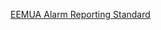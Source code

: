 [EEMUA Alarm Reporting Standard](https://www.eemua.org/products/publications/digital/eemua-publication-191)
